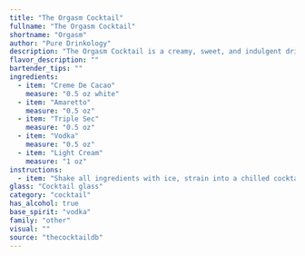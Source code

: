 ```yaml
---
title: "The Orgasm Cocktail"
fullname: "The Orgasm Cocktail"
shortname: "Orgasm"
author: "Pure Drinkology"
description: "The Orgasm Cocktail is a creamy, sweet, and indulgent drink from the dessert cocktail family. Made with white crème de cacao, amaretto, triple sec, vodka, and light cream, it delivers a smooth, nutty, and citrusy flavor. Popularized in the 1980s, it’s often served as a post-dinner treat or party favorite, embodying decadence in a glass."
flavor_description: ""
bartender_tips: ""
ingredients:
  - item: "Creme De Cacao"
    measure: "0.5 oz white"
  - item: "Amaretto"
    measure: "0.5 oz"
  - item: "Triple Sec"
    measure: "0.5 oz"
  - item: "Vodka"
    measure: "0.5 oz"
  - item: "Light Cream"
    measure: "1 oz"
instructions:
  - item: "Shake all ingredients with ice, strain into a chilled cocktail glass, and serve."
glass: "Cocktail glass"
category: "cocktail"
has_alcohol: true
base_spirit: "vodka"
family: "other"
visual: ""
source: "thecocktaildb"
---
```


